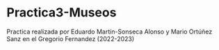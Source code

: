 # Practica3-Museos
Practica realizada por Eduardo Martín-Sonseca Alonso y Mario Ortúñez Sanz en el Gregorio Fernandez (2022-2023)
